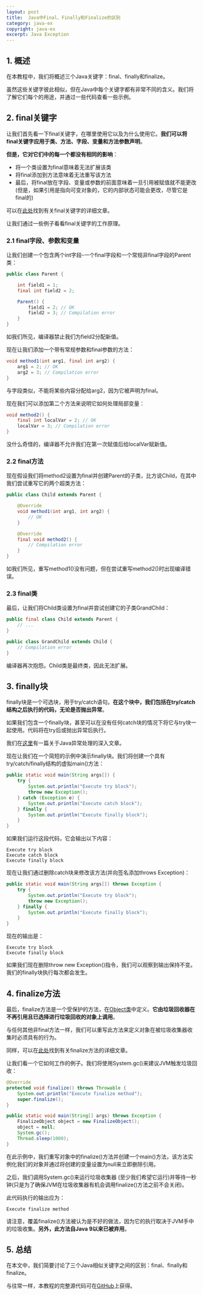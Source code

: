 ```yaml
---
layout: post
title:  Java中Final、Finally和Finalize的区别
category: java-ex
copyright: java-ex
excerpt: Java Exception
---
```


## 1. 概述

在本教程中，我们将概述三个Java关键字：final、finally和finalize。

虽然这些关键字彼此相似，但在Java中每个关键字都有非常不同的含义。我们将了解它们每个的用途，并通过一些代码查看一些示例。

## 2. final关键字

让我们首先看一下final关键字，在哪里使用它以及为什么使用它。**我们可以将final关键字应用于类、方法、字段、变量和方法参数声明**。

**但是，它对它们中的每一个都没有相同的影响**：

-   将一个类设置为final意味着无法扩展该类
-   将final添加到方法意味着无法重写该方法
-   最后，将final放在字段、变量或参数的前面意味着一旦引用被赋值就不能更改(但是，如果引用是指向可变对象的，它的内部状态可能会更改，尽管它是final的)

可以在[此处](https://www.baeldung.com/java-final)找到有关final关键字的详细文章。

让我们通过一些例子看看final关键字的工作原理。

### 2.1 final字段、参数和变量

让我们创建一个包含两个int字段-一个final字段和一个常规非final字段的Parent类：

```java
public class Parent {

    int field1 = 1;
    final int field2 = 2;

    Parent() {
        field1 = 2; // OK
        field2 = 3; // Compilation error
    }
}
```

如我们所见，编译器禁止我们为field2分配新值。

现在让我们添加一个带有常规参数和final参数的方法：

```java
void method1(int arg1, final int arg2) {
    arg1 = 2; // OK
    arg2 = 3; // Compilation error
}
```

与字段类似，不能将某些内容分配给arg2，因为它被声明为final。

现在我们可以添加第二个方法来说明它如何处理局部变量：

```java
void method2() {
    final int localVar = 2; // OK
    localVar = 3; // Compilation error
}
```

没什么奇怪的，编译器不允许我们在第一次赋值后给localVar赋新值。

### 2.2 final方法

现在假设我们将method2设置为final并创建Parent的子类，比方说Child，在其中我们尝试重写它的两个超类方法：

```java
public class Child extends Parent {

    @Override
    void method1(int arg1, int arg2) {
        // OK
    }

    @Override
    final void method2() {
        // Compilation error
    }
}
```

如我们所见，重写method1()没有问题，但在尝试重写method2()时出现编译错误。

### 2.3 final类

最后，让我们将Child类设置为final并尝试创建它的子类GrandChild：

```java
public final class Child extends Parent {
    // ... 
}
```

```java
public class GrandChild extends Child {
    // Compilation error
}
```

编译器再次抱怨。Child类是最终类，因此无法扩展。

## 3. finally块

finally块是一个可选块，用于try/catch语句。**在这个块中，我们包括在try/catch结构之后执行的代码，无论是否抛出异常**。

如果我们包含一个finally块，甚至可以在没有任何catch块的情况下将它与try块一起使用。代码将在try后或抛出异常后执行。

我们在[这里](https://www.baeldung.com/java-exceptions)有一篇关于Java异常处理的深入文章。

现在让我们在一个简短的示例中演示finally块。我们将创建一个具有try/catch/finally结构的虚拟main()方法：

```java
public static void main(String args[]) {
    try {
        System.out.println("Execute try block");
        throw new Exception();
    } catch (Exception e) {
        System.out.println("Execute catch block");
    } finally {
        System.out.println("Execute finally block");
    }
}
```

如果我们运行这段代码，它会输出以下内容：

```plaintext
Execute try block
Execute catch block
Execute finally block
```

现在让我们通过删除catch块来修改该方法(并向签名添加throws Exception)：

```java
public static void main(String args[]) throws Exception {
    try {
        System.out.println("Execute try block");
        throw new Exception();
    } finally {
        System.out.println("Execute finally block");
    }
}
```

现在的输出是：

```plaintext
Execute try block
Execute finally block
```

如果我们现在删除throw new Exception()指令，我们可以观察到输出保持不变。我们的finally块执行每次都会发生。

## 4. finalize方法

最后，finalize方法是一个受保护的方法，在[Object类](https://docs.oracle.com/en/java/javase/11/docs/api/java.base/java/lang/Object.html#finalize())中定义。**它由垃圾回收器在不再引用且已选择进行垃圾回收的对象上调用**。

与任何其他非final方法一样，我们可以重写此方法来定义对象在被垃圾收集器收集时必须具有的行为。

同样，可以在[此处](https://www.baeldung.com/java-finalize)找到有关finalize方法的详细文章。

让我们看一个它如何工作的例子。我们将使用System.gc()来建议JVM触发垃圾回收：

```java
@Override
protected void finalize() throws Throwable {
    System.out.println("Execute finalize method");
    super.finalize();
}
```

```java
public static void main(String[] args) throws Exception {
    FinalizeObject object = new FinalizeObject();
    object = null;
    System.gc();
    Thread.sleep(1000);
}
```

在此示例中，我们重写对象中的finalize()方法并创建一个main()方法，该方法实例化我们的对象并通过将创建的变量设置为null来立即删除引用。

之后，我们调用System.gc()来运行垃圾收集器 (至少我们希望它运行)并等待一秒钟(只是为了确保JVM在垃圾收集器有机会调用finalize()方法之前不会关闭)。

此代码执行的输出应为：

```plaintext
Execute finalize method
```

请注意，覆盖finalize()方法被认为是不好的做法，因为它的执行取决于JVM手中的垃圾收集。**另外，此方法自Java 9以来已被弃用**。

## 5. 总结

在本文中，我们简要讨论了三个Java相似关键字之间的区别：final、finally和finalize。

与往常一样，本教程的完整源代码可在[GitHub](https://github.com/tuyucheng7/taketoday-tutorial4j/tree/master/java-core-modules/java-exceptions-1)上获得。
